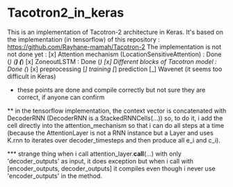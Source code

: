 # Tacotron2_in_keras

This is an implementation of Tacotron-2 architecture in Keras. 
It's based on the implementation (in tensorflow) of this repository : 
https://github.com/Rayhane-mamah/Tacotron-2
The implementation is not not done yet : 
[x] Attention mechanism (LocationSensitiveAttention) : Done (*) (**) (***)
[x] ZoneoutLSTM : Done (*)
[x] Different blocks of Tacotron model : Done (*)
[x] preprocessing
[_] training
[_] prediction
[_] Wavenet (it seems too difficult in Keras)
* these points are done and compile correctly but not sure they are correct, if anyone can confirm

** in the tensorflow implementation, the context vector is concatenated with DecoderRNN (DecoderRNN is a StackedRNNCells(...)) so, to do it, i add the cell directly into the attention_mechanism so that i can do all steps at a time (because the AttentionLayer is not a RNN instance but a Layer and uses K.rnn to iterates over decoder_timesteps and then produce all e_i and c_i). 

*** strange thing when i call attention_layer.__call__(...) with only 'decoder_outputs' as input, it does exception but when i call with [encoder_outputs, decoder_outputs] it compiles even though i never use 'encoder_outputs' in the method. 
